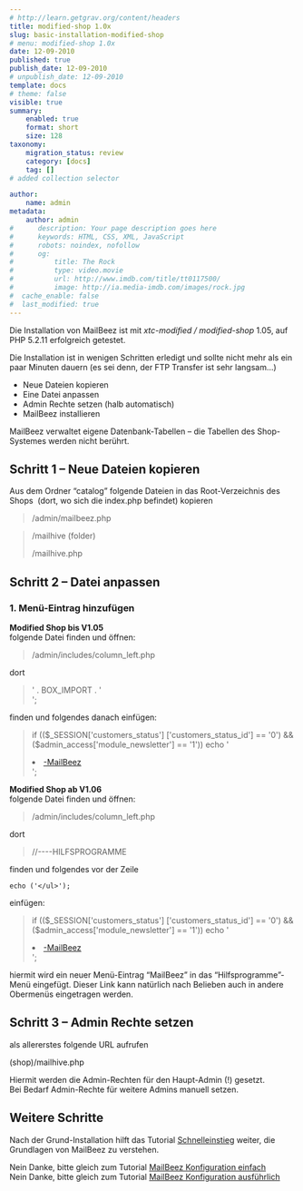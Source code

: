 ```yaml
---
# http://learn.getgrav.org/content/headers
title: modified-shop 1.0x
slug: basic-installation-modified-shop
# menu: modified-shop 1.0x
date: 12-09-2010
published: true
publish_date: 12-09-2010
# unpublish_date: 12-09-2010
template: docs
# theme: false
visible: true
summary:
    enabled: true
    format: short
    size: 128
taxonomy:
    migration_status: review
    category: [docs]
    tag: []
# added collection selector

author:
    name: admin
metadata:
    author: admin
#      description: Your page description goes here
#      keywords: HTML, CSS, XML, JavaScript
#      robots: noindex, nofollow
#      og:
#          title: The Rock
#          type: video.movie
#          url: http://www.imdb.com/title/tt0117500/
#          image: http://ia.media-imdb.com/images/rock.jpg
#  cache_enable: false
#  last_modified: true
---
```


Die Installation von MailBeez ist mit *xtc-modified / modified-shop* 1.05, auf PHP 5.2.11 erfolgreich getestet.

Die Installation ist in wenigen Schritten erledigt und sollte nicht mehr als ein paar Minuten dauern (es sei denn, der FTP Transfer ist sehr langsam…)

- Neue Dateien kopieren
- Eine Datei anpassen
- Admin Rechte setzen (halb automatisch)
- MailBeez installieren

MailBeez verwaltet eigene Datenbank-Tabellen – die Tabellen des Shop-Systemes werden nicht berührt.

## Schritt 1 – Neue Dateien kopieren

Aus dem Ordner “catalog” folgende Dateien in das Root-Verzeichnis des Shops  (dort, wo sich die index.php befindet) kopieren

> /admin/mailbeez.php

> /mailhive (folder)
> 
> /mailhive.php

## Schritt 2 – Datei anpassen

### 1. Menü-Eintrag hinzufügen

**Modified Shop bis V1.05**  
 folgende Datei finden und öffnen:

> /admin/includes/column\_left.php

dort

> ' . BOX_IMPORT . '</a><br>';

finden und folgendes danach einfügen:

> if (($_SESSION['customers_status']
>     ['customers_status_id'] == '0') && ($admin_access['module_newsletter'] == '1')) echo '<li><a href="' . xtc_href_link('mailbeez.php') . '" class="menuBoxContentLink" > -MailBeez</a></li>';

**Modified Shop ab V1.06**  
 folgende Datei finden und öffnen:

> /admin/includes/column\_left.php

dort

> //----HILFSPROGRAMME

finden und folgendes vor der Zeile

 
    echo ('</ul>');

einfügen:

> if (($_SESSION['customers_status']
>     ['customers_status_id'] == '0') && ($admin_access['module_newsletter'] == '1')) echo '<li><a href="' . xtc_href_link('mailbeez.php') . '" class="menuBoxContentLink" > -MailBeez</a></li>';

hiermit wird ein neuer Menü-Eintrag “MailBeez” in das “Hilfsprogramme”-Menü eingefügt. Dieser Link kann natürlich nach Belieben auch in andere Obermenüs eingetragen werden.

## Schritt 3 – Admin Rechte setzen

als allererstes folgende URL aufrufen

(shop)/mailhive.php

Hiermit werden die Admin-Rechten für den Haupt-Admin (!) gesetzt.  
 Bei Bedarf Admin-Rechte für weitere Admins manuell setzen.

## Weitere Schritte

Nach der Grund-Installation hilft das Tutorial [Schnelleinstieg](http://www.mailbeez.de/dokumentation/tutorials/schnelleinstieg/) weiter, die Grundlagen von MailBeez zu verstehen.

Nein Danke, bitte gleich zum Tutorial [MailBeez Konfiguration einfach](http://www.mailbeez.de/dokumentation/tutorials/mailbeez-konfiguration-einfach/)  
 Nein Danke, bitte gleich zum Tutorial [MailBeez Konfiguration ausführlich](http://www.mailbeez.de/dokumentation/tutorials/mailbeez-konfiguration-ausfuehrlich/)
